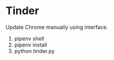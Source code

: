 # Tinder

Update Chrome manually using interface.

1. pipenv shell
2. pipenv install
3. python tinder.py
